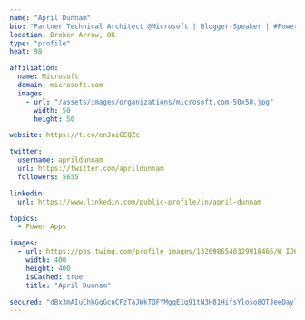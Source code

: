 ```yaml
---
name: "April Dunnam"
bio: "Partner Technical Architect @Microsoft | Blogger-Speaker | #PowerApps, #PowerAutomate, #Office365, #SharePoint | #WIT | #Karaoke Queen"
location: Broken Arrow, OK
type: "profile"
heat: 98

affiliation:
  name: Microsoft
  domain: microsoft.com
  images:
    - url: "/assets/images/organizations/microsoft.com-50x50.jpg"
      width: 50
      height: 50

website: https://t.co/enJuiGEQZc

twitter:
  username: aprildunnam
  url: https://twitter.com/aprildunnam
  followers: 5655

linkedin:
  url: https://www.linkedin.com/public-profile/in/april-dunnam

topics:
  - Power Apps

images:
  - url: https://pbs.twimg.com/profile_images/1326986540329918465/W_IJ6Ih2_400x400.jpg
    width: 400
    height: 400
    isCached: true
    title: "April Dunnam"

secured: "dBx3mAIuChhGqGcuCFzTaJWkTQFYMgqE1q91tN3H81HifsYloso8OTJeeDaylm+2PBDAwJVoawoVD7BerxqyynWk+j9HOKcn+E55zm19FOX9UUrpN3Qbh4SVOKthZfDCH8eJyKv7JaFCs1Ee6AJdqRknzE8rl+cgcECvAtHGTL1SqJPs7bDrrvIebW8DMBpPAaNw2+gKEJHPhUHc5z2GLKjJZFDHwZQr4ALsXWK0hge24yTT9LU1BygajEb5VPEb665FsTxIV8CXlIwyUIricEpf0V+IjYt+4zIcTgeMkGFLihoGm1HzS3Oj4Fg3ImXqvtbGYYU67XF8ytE6JgeNANMq1XZ//qB2pxNo8nkxJ2zZpXDcycvfx5vGcglJyP/hRUIe4BZZxm74FR3fh0vhn8pm/h0YDlSHsjYQOAHj7Lk=;jMdN9AcwILaq6CiSElv8qw=="
---
```


